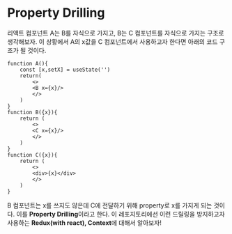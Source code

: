 # Property Drilling

리액트 컴포넌트 A는 B를 자식으로 가지고, B는 C 컴포넌트를 자식으로 가지는 구조로 생각해보자. 이 상황에서 A의 x값을 C 컴포넌트에서 사용하고자 한다면 아래의 코드 구조가 될 것이다.
```
function A(){
    const [x,setX] = useState('')
    return(
        <>
        <B x={x}/>
        </>
    )
}
function B({x}){
    return (
        <>
        <C x={x}/>
        </>
    )
}
function C({x}){
    return (
        <>
        <div>{x}</div>
        </>
    )
}
```
B 컴포넌트는 x를 쓰지도 않은데 C에 전달하기 위해 property로 x를 가지게 되는 것이다. 이를 **Property Drilling**이라고 한다.   이 레포지토리에선 이런 드릴링을 방지하고자 사용하는 **Redux(with react), Context**에 대해서 알아보자!